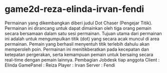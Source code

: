 ﻿# game2d-reza-elinda-irvan-fendi
Permainan yang dikembangkan diberi judul Dot Chaser (Pengejar Titik). Permainan ini dirancang untuk dapat dimainkan oleh tiga orang pemain secara bersamaan dalam satu sesi permainan. Tujuan utama dari permainan ini adalah untuk mengumpulkan titik (dot) yang secara acak muncul di area permainan. Pemain yang berhasil menyentuh titik terlebih dahulu akan memperoleh poin. Permainan ini menitikberatkan pada kecepatan dan ketepatan pergerakan, serta kemampuan pemain untuk bersaing secara real-time dengan pemain lainnya.
Pembagian Jobdesk tiap anggota
Client : Elinda 
GamePanel : Reiza
Player : Irvan
Server : Fendi
